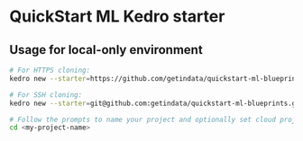 # QuickStart ML Kedro starter

## Usage for local-only environment

```bash
# For HTTPS cloning:
kedro new --starter=https://github.com/getindata/quickstart-ml-blueprints.git --checkout=local

# For SSH cloning:
kedro new --starter=git@github.com:getindata/quickstart-ml-blueprints.git  --checkout=local

# Follow the prompts to name your project and optionally set cloud project details, then change directory into newly created project directory:
cd <my-project-name>
```
